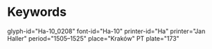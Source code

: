 # Keywords
glyph-id="Ha-10_0208"
font-id="Ha-10"
printer-id="Ha"
printer="Jan Haller"
period="1505–1525"
place="Kraków"
PT plate="173"
